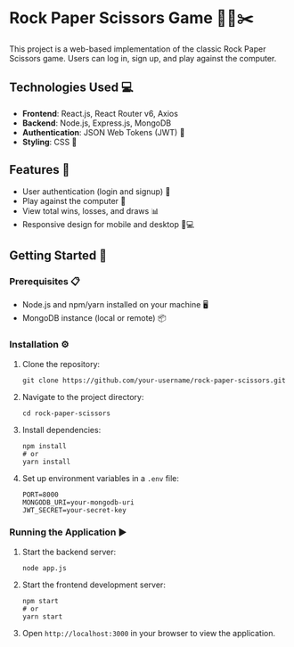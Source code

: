 # Rock Paper Scissors Game 🗿📃✂️

This project is a web-based implementation of the classic Rock Paper Scissors game. Users can log in, sign up, and play against the computer.

## Technologies Used 💻

- **Frontend**: React.js, React Router v6, Axios
- **Backend**: Node.js, Express.js, MongoDB
- **Authentication**: JSON Web Tokens (JWT) 🔑
- **Styling**: CSS 🎨

## Features 🚀

- User authentication (login and signup) 🚪
- Play against the computer 🤖
- View total wins, losses, and draws 📊
- Responsive design for mobile and desktop 📱💻

## Getting Started 🏁

### Prerequisites 📋

- Node.js and npm/yarn installed on your machine 🖥️
- MongoDB instance (local or remote) 📦

### Installation ⚙️

1. Clone the repository:
   ```
   git clone https://github.com/your-username/rock-paper-scissors.git
   ```

2. Navigate to the project directory:
   ```
   cd rock-paper-scissors
   ```

3. Install dependencies:
   ```
   npm install
   # or
   yarn install
   ```

4. Set up environment variables in a `.env` file:
   ```
   PORT=8000
   MONGODB_URI=your-mongodb-uri
   JWT_SECRET=your-secret-key
   ```

### Running the Application ▶️

1. Start the backend server:
   ```
   node app.js
   ```

2. Start the frontend development server:
   ```
   npm start
   # or
   yarn start
   ```

3. Open `http://localhost:3000` in your browser to view the application.


